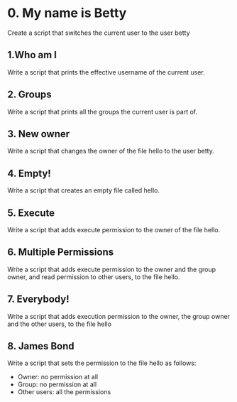 # 0. My name is Betty
Create a script that switches the current user to the user betty
## 1.Who am I
Write a script that prints the effective username of the current user.
## 2. Groups
Write a script that prints all the groups the current user is part of.
## 3. New owner
Write a script that changes the owner of the file hello to the user betty.
## 4. Empty!
Write a script that creates an empty file called hello.
## 5. Execute
Write a script that adds execute permission to the owner of the file hello.
## 6. Multiple Permissions
Write a script that adds execute permission to the owner and the group owner, and read permission to other users, to the file hello.
## 7. Everybody!
Write a script that adds execution permission to the owner, the group owner and the other users, to the file hello
## 8. James Bond
Write a script that sets the permission to the file hello as follows:

* Owner: no permission at all
* Group: no permission at all
* Other users: all the permissions
